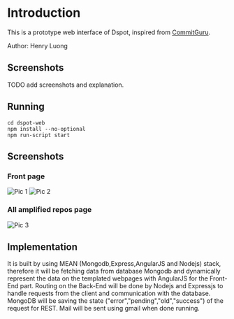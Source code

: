 # Introduction

This is a prototype web interface of Dspot, inspired from [CommitGuru](http://commit.guru/).

Author: Henry Luong

## Screenshots

TODO add screenshots and explanation.

## Running

```
cd dspot-web
npm install --no-optional
npm run-script start
```

## Screenshots

### Front page
![Pic 1](https://github.com/Tailp/dspot/blob/web/dspot-web/screenshots/pic1.png)
![Pic 2](https://github.com/Tailp/dspot/blob/web/dspot-web/screenshots/pic2.png)
### All amplified repos page
![Pic 3](https://github.com/Tailp/dspot/blob/web/dspot-web/screenshots/pic3.png)

## Implementation

It is built by using MEAN (Mongodb,Express,AngularJS and Nodejs) stack, therefore it will be fetching data from database Mongodb and dynamically represent the data on the templated webpages with AngularJS for the Front-End part. Routing on the Back-End will be done by Nodejs and Expressjs to handle requests from the client and communication with the database.
MongoDB will be saving the state ("error","pending","old","success") of the request for REST. Mail will be sent using gmail when done running.

